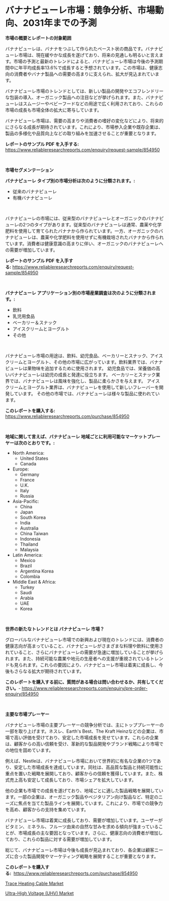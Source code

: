 <p><h1>バナナピューレ市場：競争分析、市場動向、2031年までの予測</h1></p><p><strong>市場の概要とレポートの対象範囲</strong></p>
<p><p>バナナピューレは、バナナをつぶして作られたペースト状の商品です。バナナピューレ市場は、現在緩やかな成長を遂げており、将来の見通しも明るいと言えます。市場の予測と最新のトレンドによると、バナナピューレ市場は今後の予測期間中に年平均成長率13.6%で成長すると予想されています。この市場は、健康志向の消費者やバナナ製品への需要の高まりに支えられ、拡大が見込まれています。</p><p>バナナピューレ市場のトレンドとしては、新しい製品の開発やエコフレンドリーな包装の導入、オーガニック製品への注目などが挙げられます。また、バナナピューレはスムージーやベビーフードなどの用途で広く利用されており、これらの市場の成長も市場全体の拡大に寄与しています。</p><p>バナナピューレ市場は、需要の高まりや消費者の嗜好の変化などにより、将来的にさらなる成長が期待されています。これにより、市場参入企業や既存企業は、製品の多様化や品質向上などの取り組みを加速させることが重要となります。</p></p>
<p><strong>レポートのサンプル PDF を入手する:</strong> <a href="https://www.reliableresearchreports.com/enquiry/request-sample/854950">https://www.reliableresearchreports.com/enquiry/request-sample/854950</a></p>
<p>&nbsp;</p>
<p><strong>市場セグメンテーション</strong></p>
<p><strong>バナナピューレ タイプ別の市場分析は次のように分類されます。:</strong></p>
<p><ul><li>従来のバナナピューレ</li><li>有機バナナピューレ</li></ul></p>
<p>&nbsp;</p>
<p><p>バナナピューレの市場には、従来型のバナナピューレとオーガニックのバナナピューレの2つのタイプがあります。従来型のバナナピューレは通常、農薬や化学肥料を使用して育てられたバナナから作られています。一方、オーガニックのバナナピューレは、農薬や化学肥料を使用せずに有機栽培されたバナナから作られています。消費者は健康意識の高まりに伴い、オーガニックのバナナピューレへの需要が増加しています。</p></p>
<p><strong>レポートのサンプル PDF を入手する:</strong>&nbsp;<a href="https://www.reliableresearchreports.com/enquiry/request-sample/854950">https://www.reliableresearchreports.com/enquiry/request-sample/854950</a></p>
<p>&nbsp;</p>
<p><strong> バナナピューレ アプリケーション別の市場産業調査は次のように分類されます。:</strong></p>
<p><ul><li>飲料</li><li>乳児用食品</li><li>ベーカリー＆スナック</li><li>アイスクリームとヨーグルト</li><li>その他</li></ul></p>
<p>&nbsp;</p>
<p><p>バナナピューレ市場の用途は、飲料、幼児食品、ベーカリーとスナック、アイスクリームとヨーグルト、その他の市場に広がっています。飲料業界では、バナナピューレは果物味を追加するために使用されます。 幼児食品では、栄養価の高いバナナピューレは幼児の成長と発達に役立ちます。 ベーカリーとスナック業界では、バナナピューレは風味を強化し、製品に柔らかさを与えます。 アイスクリームとヨーグルト業界は、バナナピューレを使用して新しいフレーバーを開発しています。 その他の市場では、バナナピューレは様々な製品に使われています。</p></p>
<p><strong>このレポートを購入する:</strong>&nbsp; <a href="https://www.reliableresearchreports.com/purchase/854950">https://www.reliableresearchreports.com/purchase/854950</a></p>
<p>&nbsp;</p>
<p><strong>地域に関して言えば、バナナピューレ 地域ごとに利用可能なマーケットプレーヤーは次のとおりです。:</strong></p>
<p><ul>
    <li>
        North America:
        <ul>
            <li>United States</li>
            <li>Canada</li>
        </ul>
    </li>
    <li>
        Europe:
        <ul>
            <li>Germany</li>
            <li>France</li>
            <li>U.K.</li>
            <li>Italy</li>
            <li>Russia</li>
        </ul>
    </li>
    <li>
        Asia-Pacific:
        <ul>
            <li>China</li>
            <li>Japan</li>
            <li>South Korea</li>
            <li>India</li>
            <li>Australia</li>
            <li>China Taiwan</li>
            <li>Indonesia</li>
            <li>Thailand</li>
            <li>Malaysia</li>
        </ul>
    </li>
    <li>
        Latin America:
        <ul>
            <li>Mexico</li>
            <li>Brazil</li>
            <li>Argentina Korea</li>
            <li>Colombia</li>
        </ul>
    </li>
    <li>
        Middle East & Africa:
        <ul>
            <li>Turkey</li>
            <li>Saudi</li>
            <li>Arabia</li>
            <li>UAE</li>
            <li>Korea</li>
        </ul>
    </li>
    </ul></p>
<p>&nbsp;</p>
<p><strong>世界の新たなトレンドとは バナナピューレ 市場？</strong></p>
<p><p>グローバルなバナナピューレ市場での新興および現在のトレンドには、消費者の健康志向が高まっていること、バナナピューレがさまざまな料理や飲料に使用されていること、さらにバナナピューレの需要が急速に増加していることが挙げられます。また、持続可能な農業や地元の生産者への支援が重視されているトレンドも見られます。これらの要因により、バナナピューレ市場は着実に成長し、今後もさらなる拡大が期待されています。</p></p>
<p><strong>このレポートを購入する前に、質問がある場合は問い合わせるか、共有してください。</strong>- <a href="https://www.reliableresearchreports.com/enquiry/pre-order-enquiry/854950">https://www.reliableresearchreports.com/enquiry/pre-order-enquiry/854950</a></p>
<p>&nbsp;</p>
<p><strong>主要な市場プレーヤー</strong></p>
<p><p>バナナピューレ市場の主要プレーヤーの競争分析では、主にトッププレーヤーの一部を取り上げます。ネスレ、Earth's Best、The Kraft Heinzなどの企業は、市場で高い評価を受けており、安定した市場成長を見せています。これらの企業は、顧客からの高い信頼を受け、革新的な製品開発やブランド戦略により市場での地位を固めています。</p><p>例えば、Nestleは、バナナピューレ市場において世界的に有名な企業の1つであり、安定した市場成長を達成しています。同社は、高品質な製品と持続可能性に重点を置いた戦略を展開しており、顧客からの信頼を獲得しています。また、株式売上高も安定して成長しており、市場シェアを拡大しています。</p><p>他の企業も市場での成長を遂げており、地域ごとに適した製品戦略を展開しています。一部の企業は、オーガニック製品やベジタリアン向け製品など、特定のニーズに焦点を当てた製品ラインを展開しています。これにより、市場での競争力を高め、顧客からの支持を集めています。</p><p>バナナピューレ市場は着実に成長しており、需要が増加しています。ユーザーがビタミン、ミネラル、フルーツ由来の自然な甘みを求める傾向が強まっていることが、市場成長の主な要因となっています。さらに、健康志向の消費者が増加しており、これらの製品に対する需要が増加しています。</p><p>総じて、バナナピューレ市場は今後も成長が見込まれており、各企業は顧客ニーズに合った製品開発やマーケティング戦略を展開することが重要となります。</p></p>
<p><strong>このレポートを購入する:</strong>&nbsp;&nbsp;<a href="https://www.reliableresearchreports.com/purchase/854950">https://www.reliableresearchreports.com/purchase/854950</a></p>
<p><p><a href="https://extreme-scabiosa-c81.notion.site/Trace-Heating-Cable-Market-Size-Share-Trends-Analysis-Report-By-Material-By-Type-By-End-user-B-8cde2aaee8af44baa4f607632053b35f">Trace Heating Cable Market</a></p><p><a href="https://github.com/Angelnienowdseej3e45z3p8c/Market-Research-Report-List-1/blob/main/ultra-high-voltage-uhv-market.md">Ultra-High Voltage (UHV) Market</a></p></p>